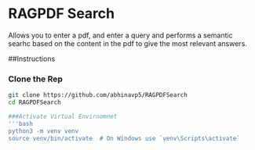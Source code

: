 # RAGPDF Search
Allows you to enter a pdf, and enter a query and performs a semantic searhc based on the content in the pdf to give the most relevant answers.

##Instructions

### Clone the Rep
```bash
git clone https://github.com/abhinavp5/RAGPDFSearch
cd RAGPDFSearch

###Activate Virtual Envirnomnet
'''bash
python3 -m venv venv
source venv/bin/activate  # On Windows use `venv\Scripts\activate`
